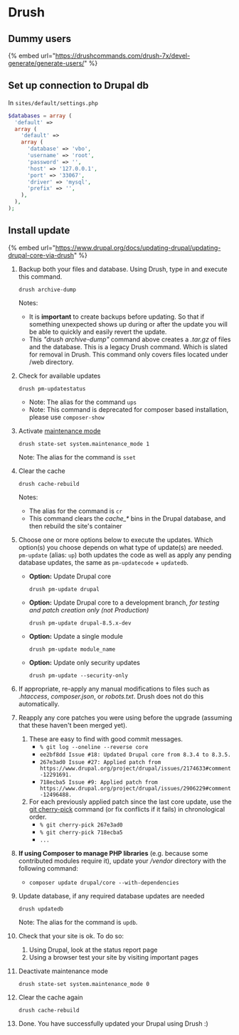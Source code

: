 # Drush

## Dummy users

{% embed url="https://drushcommands.com/drush-7x/devel-generate/generate-users/" %}

## Set up connection to Drupal db

In `sites/default/settings.php`

```php
$databases = array (
  'default' =>
  array (
    'default' =>
    array (
      'database' => 'vbo',
      'username' => 'root',
      'password' => '',
      'host' => '127.0.0.1',
      'port' => '33067',
      'driver' => 'mysql',
      'prefix' => '',
    ),
  ),
);

```

## Install update

{% embed url="https://www.drupal.org/docs/updating-drupal/updating-drupal-core-via-drush" %}



1. Backup both your files and database. Using Drush, type in and execute this command.

   ```text
   drush archive-dump
   ```

   Notes:

   * It is **important** to create backups before updating. So that if something unexpected shows up during or after the update you will be able to quickly and easily revert the update.
   * This _"drush archive-dump"_ command above creates a _.tar.gz_ of files and the database. This is a legacy Drush command. Which is slated for removal in Drush. This command only covers files located under /web directory.

2. Check for available updates  


   ```text
   drush pm-updatestatus
   ```

   * Note: The alias for the command `ups`
   * Note: This command is deprecated for composer based installation, please use `composer-show`

3. Activate [maintenance mode](https://www.drupal.org/node/2827362/)  


   ```text
   drush state-set system.maintenance_mode 1
   ```

   Note: The alias for the command is `sset`

4. Clear the cache  


   ```text
   drush cache-rebuild
   ```

   Notes:

   * The alias for the command is `cr`
   * This command clears the _cache\_\*_ bins in the Drupal database, and then rebuild the site's container

5. Choose one or more options below to execute the updates. Which option\(s\) you choose depends on what type of update\(s\) are needed. `pm-update` \(alias: `up`\) both updates the code as well as apply any pending database updates, the same as `pm-updatecode` + `updatedb`.
   * **Option:** Update Drupal core  


     ```text
     drush pm-update drupal
     ```

   * **Option:** Update Drupal core to a development branch, _for testing and patch creation only \(not Production\)_  


     ```text
     drush pm-update drupal-8.5.x-dev
     ```

   * **Option:** Update a single module  


     ```text
     drush pm-update module_name
     ```

   * **Option:** Update only security updates  


     ```text
     drush pm-update --security-only
     ```
6. If appropriate, re-apply any manual modifications to files such as _.htaccess_, _composer.json_, or _robots.txt_. Drush does not do this automatically.
7. Reapply any core patches you were using before the upgrade \(assuming that these haven't been merged yet\).
   1. These are easy to find with good commit messages.
      * `% git log --oneline --reverse core`
      * `ee2bf8dd Issue #18: Updated Drupal core from 8.3.4 to 8.3.5.`
      * `267e3ad0 Issue #27: Applied patch from https://www.drupal.org/project/drupal/issues/2174633#comment-12291691.`
      * `718ecba5 Issue #9: Applied patch from https://www.drupal.org/project/drupal/issues/2906229#comment-12496488.`
   2. For each previously applied patch since the last core update, use the [git cherry-pick](https://git-scm.com/docs/git-cherry-pick) command \(or fix conflicts if it fails\) in chronological order.
      * `% git cherry-pick 267e3ad0`
      * `% git cherry-pick 718ecba5`
      * `...`
8. **If using Composer to manage PHP libraries** \(e.g. because some contributed modules require it\), update your _/vendor_ directory with the following command:
   * `composer update drupal/core --with-dependencies`
9. Update database, if any required database updates are needed  


   ```text
   drush updatedb
   ```

   Note: The alias for the command is `updb`.

10. Check that your site is ok. To do so:
    1. Using Drupal, look at the status report page
    2. Using a browser test your site by visiting important pages
11. Deactivate maintenance mode  


    ```text
    drush state-set system.maintenance_mode 0
    ```

12. Clear the cache again  


    ```text
    drush cache-rebuild
    ```

13. Done. You have successfully updated your Drupal using Drush :\)

